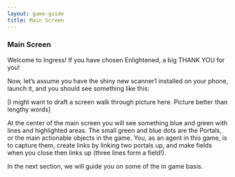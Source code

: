 ```yaml
---
layout: game-guide
title: Main Screen
---
```

### Main Screen

Welcome to Ingress! If you have chosen Enlightened, a big THANK YOU for you!

Now, let’s assume you have the shiny new scanner1 installed on your phone, launch it, and you should see something like this:

[I might want to draft a screen walk through picture here. Picture better than lengthy words]

At the center of the main screen you will see something blue and green with lines and highlighted areas. The small green and blue dots are the Portals, or the main actionable objects in the game. You, as an agent in this game, is to capture them, create links by linking two portals up, and make fields when you close then links up (three lines form a field!).

In the next section, we will guide you on some of the in game basis.
